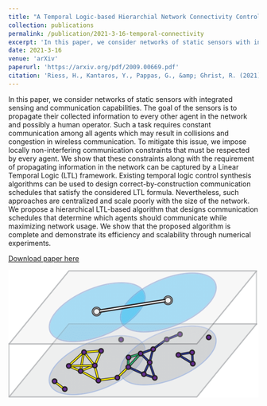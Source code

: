 ```yaml
---
title: "A Temporal Logic-based Hierarchial Network Connectivity Controler"
collection: publications
permalink: /publication/2021-3-16-temporal-connectivity
excerpt: 'In this paper, we consider networks of static sensors with integrated sensing and communication capabilities. The goal of the sensors is to propagate their collected information to every other agent in the network and possibly a human operator. Such a task requires constant communication among all agents which may result in collisions and congestion in wireless communication. To mitigate this issue, we impose locally non-interfering communication constraints that must be respected by every agent. We show that these constraints along with the requirement of propagating information in the network can be captured by a Linear Temporal Logic (LTL) framework. Existing temporal logic control synthesis algorithms can be used to design correct-by-construction communication schedules that satisfy the considered LTL formula. Nevertheless, such approaches are centralized and scale poorly with the size of the network. We propose a hierarchical LTL-based algorithm that designs communication schedules that determine which agents should communicate while maximizing network usage. We show that the proposed algorithm is complete and demonstrate its efficiency and scalability through numerical experiments.'
date: 2021-3-16
venue: 'arXiv'
paperurl: 'https://arxiv.org/pdf/2009.00669.pdf'
citation: 'Riess, H., Kantaros, Y., Pappas, G., &amp; Ghrist, R. (2021). A Temporal Logic-based Network Connectivity Controller. To appear in <i>Proceedings of SIAM Control and Applications</i>.'
---
```

In this paper, we consider networks of static sensors with integrated sensing and communication capabilities. The goal of the sensors is to propagate their collected information to every other agent in the network and possibly a human operator. Such a task requires constant communication among all agents which may result in collisions and congestion in wireless communication. To mitigate this issue, we impose locally non-interfering communication constraints that must be respected by every agent. We show that these constraints along with the requirement of propagating information in the network can be captured by a Linear Temporal Logic (LTL) framework. Existing temporal logic control synthesis algorithms can be used to design correct-by-construction communication schedules that satisfy the considered LTL formula. Nevertheless, such approaches are centralized and scale poorly with the size of the network. We propose a hierarchical LTL-based algorithm that designs communication schedules that determine which agents should communicate while maximizing network usage. We show that the proposed algorithm is complete and demonstrate its efficiency and scalability through numerical experiments.

[Download paper here](https://arxiv.org/pdf/2009.00669.pdf)

![](\images\command-nodes.png)

